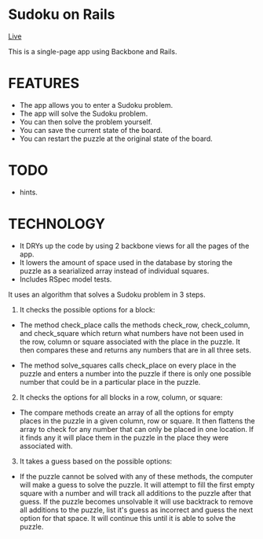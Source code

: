 # Sudoku on Rails

[Live](http://sudoku-on-rails.herokuapp.com/)

This is a single-page app using Backbone and Rails.

# FEATURES

* The app allows you to enter a Sudoku problem.
* The app will solve the Sudoku problem.
* You can then solve the problem yourself.
* You can save the current state of the board.
* You can restart the puzzle at the original state of the board.

# TODO
* hints.

# TECHNOLOGY

* It DRYs up the code by using 2 backbone views for all the pages of the app.
* It lowers the amount of space used in the database by storing the puzzle as a searialized array instead of individual squares. 
* Includes RSpec model tests. 

It uses an algorithm that solves a Sudoku problem in 3 steps.

1. It checks the possible options for a block:

  - The method check_place calls the methods check_row, check_column, and check_square which return what numbers have not been used in the row, column or square associated with the place in the puzzle. It then compares these and returns any numbers that are in all three sets.

  - The method solve_squares calls check_place on every place in the puzzle and enters a number into the puzzle if there is only one possible number that could be in a particular place in the puzzle.

2. It checks the options for all blocks in a row, column, or square:

  - The compare methods create an array of all the options for empty places in the puzzle in a given column, row or square. It then flattens the array to check for any number that can only be placed in one location. If it finds any it will place them in the puzzle in the place they were associated with.

3. It takes a guess based on the possible options:

  - If the puzzle cannot be solved with any of these methods, the computer will make a guess to solve the puzzle. It will attempt to fill the first empty square with a number and will track all additions to the puzzle after that guess. If the puzzle becomes unsolvable it will use backtrack to remove all additions to the puzzle, list it's guess as incorrect and guess the next option for that space. It will continue this until it is able to solve the puzzle.
